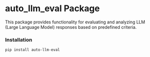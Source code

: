 # auto_llm_eval Package

This package provides functionality for evaluating and analyzing LLM (Large Language Model) responses based on predefined criteria.

### Installation

```bash
pip install auto-llm-eval
```